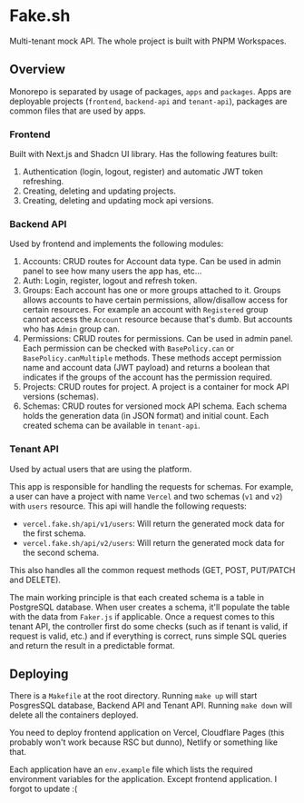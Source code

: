 # Fake.sh

Multi-tenant mock API. The whole project is built with PNPM Workspaces.

## Overview

Monorepo is separated by usage of packages, `apps` and `packages`. Apps are deployable projects (`frontend`, `backend-api` and `tenant-api`), packages are common files that are used by apps.

### Frontend

Built with Next.js and Shadcn UI library. Has the following features built:

1. Authentication (login, logout, register) and automatic JWT token refreshing.
2. Creating, deleting and updating projects.
3. Creating, deleting and updating mock api versions.

### Backend API

Used by frontend and implements the following modules:

1. Accounts: CRUD routes for Account data type. Can be used in admin panel to see how many users the app has, etc...
2. Auth: Login, register, logout and refresh token.
3. Groups: Each account has one or more groups attached to it. Groups allows accounts to have certain permissions, allow/disallow access for certain resources. For example an account with `Registered` group cannot access the `Account` resource because that's dumb. But accounts who has `Admin` group can.
4. Permissions: CRUD routes for permissions. Can be used in admin panel. Each permission can be checked with `BasePolicy.can` or `BasePolicy.canMultiple` methods. These methods accept permission name and account data (JWT payload) and returns a boolean that indicates if the groups of the account has the permission required.
5. Projects: CRUD routes for project. A project is a container for mock API versions (schemas).
6. Schemas: CRUD routes for versioned mock API schema. Each schema holds the generation data (in JSON format) and initial count. Each created schema can be available in `tenant-api`.

### Tenant API

Used by actual users that are using the platform.

This app is responsible for handling the requests for schemas. For example, a user can have a project with name `Vercel` and two schemas (`v1` and `v2`) with `users` resource. This api will handle the following requests:

- `vercel.fake.sh/api/v1/users`: Will return the generated mock data for the first schema.
- `vercel.fake.sh/api/v2/users`: Will return the generated mock data for the second schema.

This also handles all the common request methods (GET, POST, PUT/PATCH and DELETE).

The main working principle is that each created schema is a table in PostgreSQL database. When user creates a schema, it'll populate the table with the data from `Faker.js` if applicable.
Once a request comes to this tenant API, the controller first do some checks (such as if tenant is valid, if request is valid, etc.) and if everything is correct, runs simple SQL queries and return the result in a predictable format.

## Deploying

There is a `Makefile` at the root directory. Running `make up` will start PosgresSQL database, Backend API and Tenant API. Running `make down` will delete all the containers deployed.

You need to deploy frontend application on Vercel, Cloudflare Pages (this probably won't work because RSC but dunno), Netlify or something like that.

Each application have an `env.example` file which lists the required environment variables for the application. Except frontend application. I forgot to update :(
